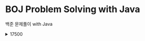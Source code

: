 # BOJ Problem Solving with Java
백준 문제풀이 with Java

<details>
  <summary>17500</summary>
  17509 <a href="https://github.com/JunInMay/BOJProblemSolvingJava/blob/97b16993e65b0ff59a228d6f08c1f317e7f28834/src/problems/from/number17500/Baekjoon_17509.java">링크  </a>
  17554 [링크]()<a href="https://github.com/JunInMay/BOJProblemSolvingJava/blob/82eabf3f777d901d981cd52ffb3ae0572591b127/src/problems/from/number17500/Baekjoon_17554.java">링크</a>
  
</details>
